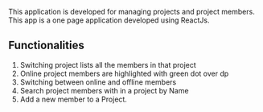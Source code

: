 This application is developed for managing projects and project members. This app is a one page application developed using ReactJs.

## Functionalities

<ol>
  <li> Switching project lists all the members in that project</li>
  <li> Online project members are highlighted with green dot over dp</li>
  <li> Switching between online and offline members</li>
  <li> Search project members with in a project by Name</li>
  <li> Add a new member to a Project.</li>
<ol>


